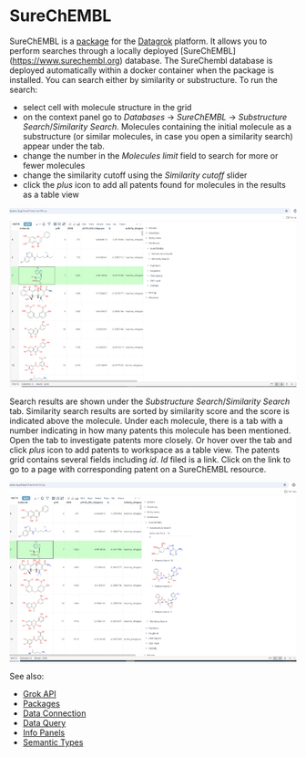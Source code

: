 # SureChEMBL

SureChEMBL is a [package](https://datagrok.ai/help/develop/#packages) for the [Datagrok](https://datagrok.ai) platform.
It allows you to perform searches through a locally deployed [SureChEMBL] (https://www.surechembl.org) database. The SureChembl database is deployed automatically within a docker container when the package is installed. You can search either by similarity or substructure.
To run the search:

* select cell with molecule structure in the grid
* on the context panel go to *Databases* -> *SureChEMBL* -> *Substructure Search*/*Similarity Search*. Molecules containing the initial molecule as a substructure (or similar molecules, in case you open a similarity search) appear under the tab.
* change the number in the *Molecules limit* field to search for more or fewer molecules
* change the similarity cutoff using the *Similarity cutoff* slider
* click the *plus* icon to add all patents found for molecules in the results as a table view

![surechembl search parameters](help/surechembl_search_params.gif)

Search results are shown under the *Substructure Search*/*Similarity Search* tab. Similarity search results are sorted by similarity score and the score is indicated above the molecule.
Under each molecule, there is a tab with a number indicating in how many patents this molecule has been mentioned. Open the tab to investigate patents more closely. Or hover over the tab and click *plus* icon to add patents to workspace as a table view. The patents grid contains several fields including *id*. *Id* filed is a link. Click on the link to go to a page with corresponding patent on a SureChEMBL resource.

![surechembl search results](help/surechembl_search_results.gif)

See also:

* [Grok API](https://datagrok.ai/help/develop/packages/js-api)
* [Packages](https://datagrok.ai/help/develop/#packages)
* [Data Connection](https://datagrok.ai/help/access/#data-connection)
* [Data Query](https://datagrok.ai/help/access/#data-query)
* [Info Panels](https://datagrok.ai/help/explore/data-augmentation/info-panels)
* [Semantic Types](https://datagrok.ai/help/govern/catalog/semantic-types)
